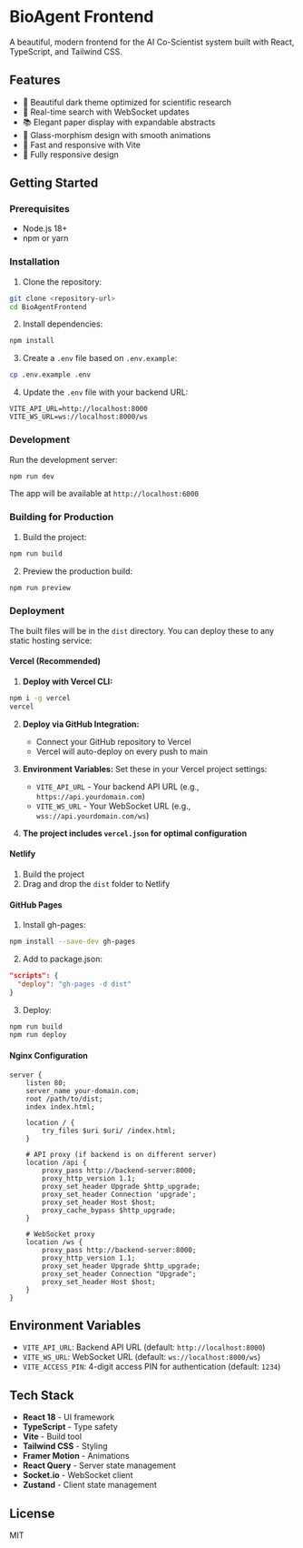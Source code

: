 # BioAgent Frontend

A beautiful, modern frontend for the AI Co-Scientist system built with React, TypeScript, and Tailwind CSS.

## Features

- 🧬 Beautiful dark theme optimized for scientific research
- 🔬 Real-time search with WebSocket updates
- 📚 Elegant paper display with expandable abstracts
- 🎨 Glass-morphism design with smooth animations
- 🚀 Fast and responsive with Vite
- 📱 Fully responsive design

## Getting Started

### Prerequisites

- Node.js 18+ 
- npm or yarn

### Installation

1. Clone the repository:
```bash
git clone <repository-url>
cd BioAgentFrontend
```

2. Install dependencies:
```bash
npm install
```

3. Create a `.env` file based on `.env.example`:
```bash
cp .env.example .env
```

4. Update the `.env` file with your backend URL:
```env
VITE_API_URL=http://localhost:8000
VITE_WS_URL=ws://localhost:8000/ws
```

### Development

Run the development server:
```bash
npm run dev
```

The app will be available at `http://localhost:6000`

### Building for Production

1. Build the project:
```bash
npm run build
```

2. Preview the production build:
```bash
npm run preview
```

### Deployment

The built files will be in the `dist` directory. You can deploy these to any static hosting service:

#### Vercel (Recommended)

1. **Deploy with Vercel CLI:**
```bash
npm i -g vercel
vercel
```

2. **Deploy via GitHub Integration:**
   - Connect your GitHub repository to Vercel
   - Vercel will auto-deploy on every push to main

3. **Environment Variables:**
   Set these in your Vercel project settings:
   - `VITE_API_URL` - Your backend API URL (e.g., `https://api.yourdomain.com`)
   - `VITE_WS_URL` - Your WebSocket URL (e.g., `wss://api.yourdomain.com/ws`)

4. **The project includes `vercel.json` for optimal configuration**

#### Netlify
1. Build the project
2. Drag and drop the `dist` folder to Netlify

#### GitHub Pages
1. Install gh-pages:
```bash
npm install --save-dev gh-pages
```

2. Add to package.json:
```json
"scripts": {
  "deploy": "gh-pages -d dist"
}
```

3. Deploy:
```bash
npm run build
npm run deploy
```

#### Nginx Configuration
```nginx
server {
    listen 80;
    server_name your-domain.com;
    root /path/to/dist;
    index index.html;

    location / {
        try_files $uri $uri/ /index.html;
    }

    # API proxy (if backend is on different server)
    location /api {
        proxy_pass http://backend-server:8000;
        proxy_http_version 1.1;
        proxy_set_header Upgrade $http_upgrade;
        proxy_set_header Connection 'upgrade';
        proxy_set_header Host $host;
        proxy_cache_bypass $http_upgrade;
    }

    # WebSocket proxy
    location /ws {
        proxy_pass http://backend-server:8000;
        proxy_http_version 1.1;
        proxy_set_header Upgrade $http_upgrade;
        proxy_set_header Connection "Upgrade";
        proxy_set_header Host $host;
    }
}
```

## Environment Variables

- `VITE_API_URL`: Backend API URL (default: `http://localhost:8000`)
- `VITE_WS_URL`: WebSocket URL (default: `ws://localhost:8000/ws`)
- `VITE_ACCESS_PIN`: 4-digit access PIN for authentication (default: `1234`)

## Tech Stack

- **React 18** - UI framework
- **TypeScript** - Type safety
- **Vite** - Build tool
- **Tailwind CSS** - Styling
- **Framer Motion** - Animations
- **React Query** - Server state management
- **Socket.io** - WebSocket client
- **Zustand** - Client state management

## License

MIT